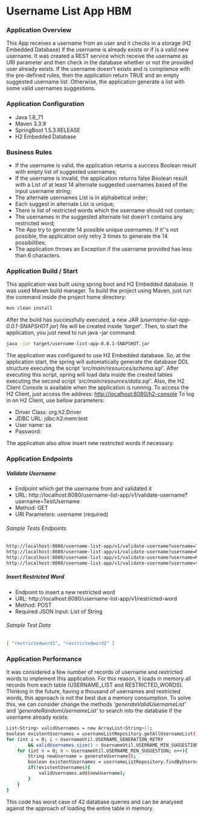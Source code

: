 # Username List App HBM

### Application Overview
This App receives a username from an user and it checks in a storage (H2 Embedded Database) if the username is already exists or if is a valid new username.
It was created a REST service which receive the username as URI parameter and then check in the database whether or not the provided user already exists.
If the username doesn't exists and is complience with the pre-defined rules, then the application return TRUE and an empty suggested username list.
Otherwise, the application generate a list with some valid usernames suggestions.

### Application Configuration
  - Java 1.8_71
  - Maven 3.3.9
  - SpringBoot 1.5.3.RELEASE
  - H2 Embedded Database

### Business Rules
  - If the username is valid, the application returns a success Boolean result with empty list of suggested usernames;
  - If the username is invalid, the application returns false Boolean result with a List of at least 14 alternate suggested usernames based of the input username string;
  - The alternate usernames List is in alphabetical order;
  - Each suggest in alternate List is unique;
  - There is list of restricted words which the username should not contain;
  - The usernames in the suggested alternate list doesn't contains any restricted word;
  - The App try to generate 14 possible unique usernames. If it''s not possible, the application only retry 3 times to generate the 14 possibilities;
  - The application throws an Exception if the username provided has less than 6 characters.

### Application Build / Start
This application was built using spring boot and H2 Embedded database.
It was used Maven build manager. To build the project using Maven, just run the command inside the project home directory:
```sh
mvn clean install
```
After the build has successfully executed, a new JAR (*username-list-app-0.0.1-SNAPSHOT.jar*) file will be created inside *'target'*.
Then, to start the application, you just need to run java -jar command:
```sh
java -jar target/username-list-app-0.0.1-SNAPSHOT.jar
```
The application was configured to use H2 Embedded database. So, at the application start, the spring will automatically generate the database DDL structure executing the script *'src/main/resources/schema.sql'*. After executing this script, spring will load data inside the created tables executing the second script *'src/main/resources/data.sql'*.
Also, the H2 Client Console is available when the application is runnnig. To access the H2 Client, just access the address: [http://localhost:8080/h2-console](localhost:8080/h2-console)
To log in on H2 Client, use bellow parameters:
- Driver Class: org.h2.Driver
- JDBC URL: jdbc:h2:mem:test
- User name: sa
- Password: 

The application also allow insert new restricted words if necessary.

### Application Endpoints
##### Validate Username
- Endpoint which get the username from and validated it
- URL: http://localhost:8080/username-list-app/v1/validate-username?username=TestUsername
- Method: GET
- URI Parameters: username (required)

###### Sample Tests Endpoints
```sh
http://localhost:8080/username-list-app/v1/validate-username?username=TestUsername
http://localhost:8080/username-list-app/v1/validate-username?username=MrJohn99
http://localhost:8080/username-list-app/v1/validate-username?username=Mrgrass1
http://localhost:8080/username-list-app/v1/validate-username?username=test
```

##### Insert Restricted Word
- Endpoint to insert a new restricted word 
- URL: http://localhost:8080/username-list-app/v1/restricted-word
- Method: POST
- Required JSON Input: List of String
###### Sample Test Data

```sh
[ "restrictedword1", "restrictedword2" ]
```

### Application Performance
It was considered a few number of records of username and restricted words to implement this application. For this reason, it loads in memory all records from each table (USERNAME_LIST and RESTRICTED_WORDS). Thinking in the future, having a thousand of usernames and restricted words, this approach is not the best due a memory consumption. To solve this, we can consider change the methods *'generateValidUsernameList'* and *'generateRandomUsernameList'* to search into the database if the username already exists:
```sh
List<String> validUsernames = new ArrayList<String>();
boolean existentUsernames = usernameListRepository.getAllUsernameList();
for (int i = 0; i < UsernameUtil.USERNAME_GENERATION_RETRY
        && validUsernames.size() < UsernameUtil.USERNAME_MIN_SUGGESTION; i++){
    for (int n = 0; n < UsernameUtil.USERNAME_MIN_SUGGESTION; n++){
        String newUsername = generateUsername();
        boolean existentUsernames = usernameListRepository.findByUsername(newUsername);
        if(!existentUsernames){
            validUsernames.add(newUsername);
        }
    }
}
```
This code has worst case of 42 database queries and can be analysed against the approach of loading the entire table in memory.

